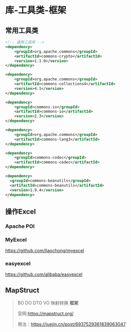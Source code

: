 # 库-工具类-框架

## 常用工具类

```xml
<!-- 通用工具库 -->
<dependency>
    <groupId>org.apache.commons</groupId>
    <artifactId>commons-crypto</artifactId>
    <version>1.1.0</version>
</dependency>

<dependency>
    <groupId>org.apache.commons</groupId>
    <artifactId>commons-collections4</artifactId>
    <version>4.1</version>
</dependency>

<dependency>
    <groupId>commons-io</groupId>
    <artifactId>commons-io</artifactId>
    <version>2.3</version>
</dependency>

<dependency>
    <groupId>org.apache.commons</groupId>
    <artifactId>commons-lang3</artifactId>
</dependency>

<dependency>
    <groupId>commons-codec</groupId>
    <artifactId>commons-codec</artifactId>
</dependency>
```



```xml
<dependency>
  <groupId>commons-beanutils</groupId>
  <artifactId>commons-beanutils</artifactId>
  <version>1.9.4</version>
</dependency>
```



## 操作Excel

### Apache POI

### MyExcel

<https://github.com/liaochong/myexcel>

### easyexcel

<https://github.com/alibaba/easyexcel>

## MapStruct

> BO  DO DTO VO 映射转换 **框架**
>
> 官网:<https://mapstruct.org/>
>
> 用法：<https://juejin.cn/post/6937529361839063047>

